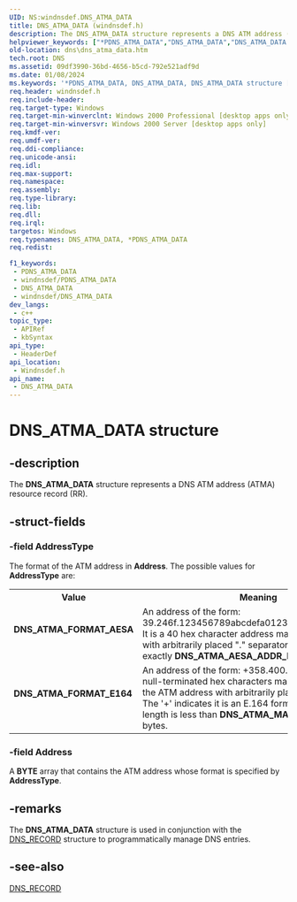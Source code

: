 ```yaml
---
UID: NS:windnsdef.DNS_ATMA_DATA
title: DNS_ATMA_DATA (windnsdef.h)
description: The DNS_ATMA_DATA structure represents a DNS ATM address (ATMA) resource record (RR).
helpviewer_keywords: ["*PDNS_ATMA_DATA","DNS_ATMA_DATA","DNS_ATMA_DATA structure [DNS]","DNS_ATMA_FORMAT_AESA","DNS_ATMA_FORMAT_E164","PDNS_ATMA_DATA","PDNS_ATMA_DATA structure pointer [DNS]","_dns_dns_atma_data","dns.dns_atma_data","windnsdef/DNS_ATMA_DATA","windnsdef/PDNS_ATMA_DATA"]
old-location: dns\dns_atma_data.htm
tech.root: DNS
ms.assetid: 09df3990-36bd-4656-b5cd-792e521adf9d
ms.date: 01/08/2024
ms.keywords: '*PDNS_ATMA_DATA, DNS_ATMA_DATA, DNS_ATMA_DATA structure [DNS], DNS_ATMA_FORMAT_AESA, DNS_ATMA_FORMAT_E164, PDNS_ATMA_DATA, PDNS_ATMA_DATA structure pointer [DNS], _dns_dns_atma_data, dns.dns_atma_data, windnsdef/DNS_ATMA_DATA, windnsdef/PDNS_ATMA_DATA'
req.header: windnsdef.h
req.include-header: 
req.target-type: Windows
req.target-min-winverclnt: Windows 2000 Professional [desktop apps only]
req.target-min-winversvr: Windows 2000 Server [desktop apps only]
req.kmdf-ver: 
req.umdf-ver: 
req.ddi-compliance: 
req.unicode-ansi: 
req.idl: 
req.max-support: 
req.namespace: 
req.assembly: 
req.type-library: 
req.lib: 
req.dll: 
req.irql: 
targetos: Windows
req.typenames: DNS_ATMA_DATA, *PDNS_ATMA_DATA
req.redist: 

f1_keywords:
 - PDNS_ATMA_DATA
 - windnsdef/PDNS_ATMA_DATA
 - DNS_ATMA_DATA
 - windnsdef/DNS_ATMA_DATA
dev_langs:
 - c++
topic_type:
 - APIRef
 - kbSyntax
api_type:
 - HeaderDef
api_location:
 - Windnsdef.h
api_name:
 - DNS_ATMA_DATA
---
```


# DNS_ATMA_DATA structure


## -description

The 
<b>DNS_ATMA_DATA</b> structure represents a DNS ATM address (ATMA) resource record (RR).

## -struct-fields

### -field AddressType

The format of the ATM address in <b>Address</b>. The possible values for <b>AddressType</b> are: 

<table>
<tr>
<th>Value</th>
<th>Meaning</th>
</tr>
<tr>
<td width="40%"><a id="DNS_ATMA_FORMAT_AESA"></a><a id="dns_atma_format_aesa"></a><dl>
<dt><b>DNS_ATMA_FORMAT_AESA</b></dt>
</dl>
</td>
<td width="60%">
An address of the form: 39.246f.123456789abcdefa0123.00123456789a.00. It is a 40 hex character address mapped to 20 octets with arbitrarily placed "." separators. Its length is exactly <b>DNS_ATMA_AESA_ADDR_LENGTH</b> bytes. 

</td>
</tr>
<tr>
<td width="40%"><a id="DNS_ATMA_FORMAT_E164"></a><a id="dns_atma_format_e164"></a><dl>
<dt><b>DNS_ATMA_FORMAT_E164</b></dt>
</dl>
</td>
<td width="60%">
An address of the form: +358.400.1234567\0.  The null-terminated hex characters map one-to-one into the ATM address
    with arbitrarily placed "." separators. The '+' indicates it is an E.164 format address. Its length is less than <b>DNS_ATMA_MAX_ADDR_LENGTH</b> bytes.

</td>
</tr>
</table>

### -field Address

A <b>BYTE</b> array that contains the ATM address whose format is specified by <b>AddressType</b>.

## -remarks

The 
<b>DNS_ATMA_DATA</b> structure is used in conjunction with the 
<a href="/windows/win32/api/windnsdef/ns-windnsdef-dns_recorda">DNS_RECORD</a> structure to programmatically manage DNS entries.

## -see-also

<a href="/windows/win32/api/windnsdef/ns-windnsdef-dns_recorda">DNS_RECORD</a>

